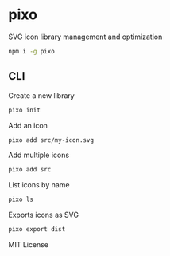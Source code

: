 
# pixo

SVG icon library management and optimization

```sh
npm i -g pixo
```

## CLI

Create a new library

```sh
pixo init
```

Add an icon

```sh
pixo add src/my-icon.svg
```

Add multiple icons

```sh
pixo add src
```

List icons by name

```sh
pixo ls
```

Exports icons as SVG

```sh
pixo export dist
```

MIT License

